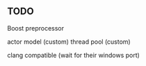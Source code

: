 ## TODO
Boost preprocessor

actor model (custom)
thread pool (custom)

clang compatible (wait for their windows port)
